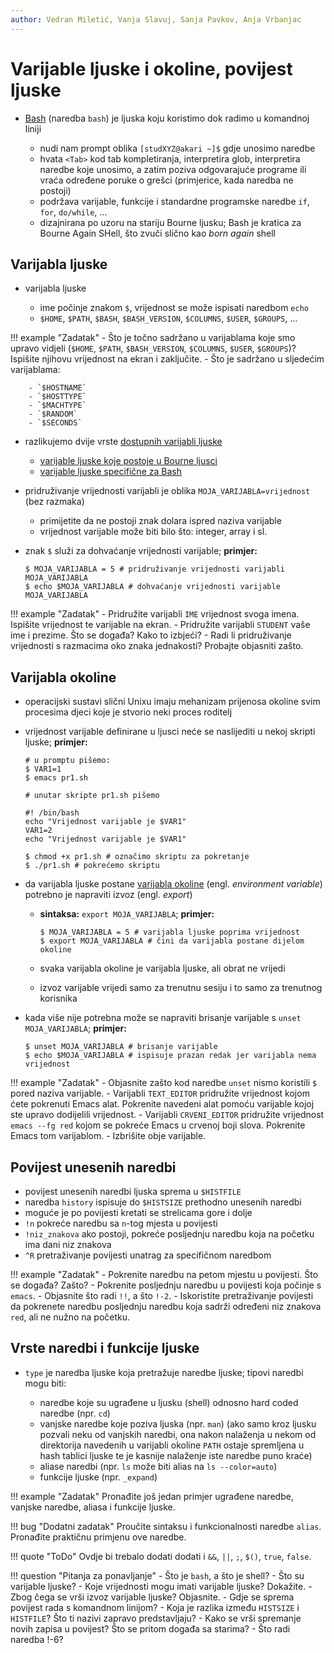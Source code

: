 ```yaml
---
author: Vedran Miletić, Vanja Slavuj, Sanja Pavkov, Anja Vrbanjac
---
```


# Varijable ljuske i okoline, povijest ljuske

- [Bash](https://en.wikipedia.org/wiki/Bash_(Unix_shell)) (naredba `bash`) je ljuska koju koristimo dok radimo u komandnoj liniji

    - nudi nam prompt oblika `[studXYZ@akari ~]$` gdje unosimo naredbe
    - hvata `<Tab>` kod tab kompletiranja, interpretira glob, interpretira naredbe koje unosimo, a zatim poziva odgovarajuće programe ili vraća određene poruke o grešci (primjerice, kada naredba ne postoji)
    - podržava varijable, funkcije i standardne programske naredbe `if`, `for`, `do/while`, ...
    - dizajnirana po uzoru na stariju Bourne ljusku; Bash je kratica za Bourne Again SHell, što zvuči slično kao *born again* shell

## Varijabla ljuske

- varijabla ljuske

    - ime počinje znakom `$`, vrijednost se može ispisati naredbom `echo`
    - `$HOME`, `$PATH`, `$BASH`, `$BASH_VERSION`, `$COLUMNS`, `$USER`, `$GROUPS`, ...

!!! example "Zadatak"
    - Što je točno sadržano u varijablama koje smo upravo vidjeli (`$HOME`, `$PATH`, `$BASH_VERSION`, `$COLUMNS`, `$USER`, `$GROUPS`)? Ispišite njihovu vrijednost na ekran i zaključite.
    - Što je sadržano u sljedećim varijablama:

        - `$HOSTNAME`
        - `$HOSTTYPE`
        - `$MACHTYPE`
        - `$RANDOM`
        - `$SECONDS`

- razlikujemo dvije vrste [dostupnih varijabli ljuske](https://www.gnu.org/software/bash/manual/html_node/Shell-Variables.html)

    - [varijable ljuske koje postoje u Bourne ljusci](https://www.gnu.org/software/bash/manual/html_node/Bourne-Shell-Variables.html)
    - [varijable ljuske specifične za Bash](https://www.gnu.org/software/bash/manual/html_node/Bash-Variables.html)

- pridruživanje vrijednosti varijabli je oblika `MOJA_VARIJABLA=vrijednost` (bez razmaka)

    - primijetite da ne postoji znak dolara ispred naziva varijable
    - vrijednost varijable može biti bilo što: integer, array i sl.

- znak `$` služi za dohvaćanje vrijednosti varijable; **primjer:**

    ``` shell
    $ MOJA_VARIJABLA = 5 # pridruživanje vrijednosti varijabli MOJA_VARIJABLA
    $ echo $MOJA_VARIJABLA # dohvaćanje vrijednosti varijable MOJA_VARIJABLA
    ```

!!! example "Zadatak"
    - Pridružite varijabli `IME` vrijednost svoga imena. Ispišite vrijednost te varijable na ekran.
    - Pridružite varijabli `STUDENT` vaše ime i prezime. Što se događa? Kako to izbjeći?
    - Radi li pridruživanje vrijednosti s razmacima oko znaka jednakosti? Probajte objasniti zašto.

## Varijabla okoline

- operacijski sustavi slični Unixu imaju mehanizam prijenosa okoline svim procesima djeci koje je stvorio neki proces roditelj
- vrijednost varijable definirane u ljusci neće se naslijediti u nekoj skripti ljuske; **primjer:**

    ``` shell
    # u promptu pišemo:
    $ VAR1=1
    $ emacs pr1.sh

    # unutar skripte pr1.sh pišemo

    #! /bin/bash
    echo "Vrijednost varijable je $VAR1"
    VAR1=2
    echo "Vrijednost varijable je $VAR1"

    $ chmod +x pr1.sh # označimo skriptu za pokretanje
    $ ./pr1.sh # pokrećemo skriptu
    ```

- da varijabla ljuske postane [varijabla okoline](https://en.wikipedia.org/wiki/Environment_variable) (engl. *environment variable*) potrebno je napraviti izvoz (engl. *export*)

    - **sintaksa:** `export MOJA_VARIJABLA`; **primjer:**

        ``` shell
        $ MOJA_VARIJABLA = 5 # varijabla ljuske poprima vrijednost
        $ export MOJA_VARIJABLA # čini da varijabla postane dijelom okoline
        ```

    - svaka varijabla okoline je varijabla ljuske, ali obrat ne vrijedi
    - izvoz varijable vrijedi samo za trenutnu sesiju i to samo za trenutnog korisnika

- kada više nije potrebna može se napraviti brisanje varijable s `unset MOJA_VARIJABLA`; **primjer:**

    ``` shell
    $ unset MOJA_VARIJABLA # brisanje varijable
    $ echo $MOJA_VARIJABLA # ispisuje prazan redak jer varijabla nema vrijednost
    ```

!!! example "Zadatak"
    - Objasnite zašto kod naredbe `unset` nismo koristili `$` pored naziva varijable.
    - Varijabli `TEXT_EDITOR` pridružite vrijednost kojom ćete pokrenuti Emacs alat. Pokrenite navedeni alat pomoću varijable kojoj ste upravo dodijelili vrijednost.
    - Varijabli `CRVENI_EDITOR` pridružite vrijednost `emacs --fg red` kojom se pokreće Emacs u crvenoj boji slova. Pokrenite Emacs tom varijablom.
    - Izbrišite obje varijable.

## Povijest unesenih naredbi

- povijest unesenih naredbi ljuska sprema u `$HISTFILE`
- naredba `history` ispisuje do `$HISTSIZE` prethodno unesenih naredbi
- moguće je po povijesti kretati se strelicama gore i dolje
- `!n` pokreće naredbu sa `n`-tog mjesta u povijesti
- `!niz_znakova` ako postoji, pokreće posljednju naredbu koja na početku ima dani niz znakova
- `^R` pretraživanje povijesti unatrag za specifičnom naredbom

!!! example "Zadatak"
    - Pokrenite naredbu na petom mjestu u povijesti. Što se događa? Zašto?
    - Pokrenite posljednju naredbu u povijesti koja počinje s `emacs`.
    - Objasnite što radi `!!`, a što `!-2`.
    - Iskoristite pretraživanje povijesti da pokrenete naredbu posljednju naredbu koja sadrži određeni niz znakova `red`, ali ne nužno na početku.

## Vrste naredbi i funkcije ljuske

- `type` je naredba ljuske koja pretražuje naredbe ljuske; tipovi naredbi mogu biti:

    - naredbe koje su ugrađene u ljusku (shell) odnosno hard coded naredbe (npr. `cd`)
    - vanjske naredbe koje poziva ljuska (npr. `man`) (ako samo kroz ljusku pozvali neku od vanjskih naredbi, ona nakon nalaženja u nekom od direktorija navedenih u varijabli okoline `PATH` ostaje spremljena u hash tablici ljuske te je kasnije nalaženje iste naredbe puno kraće)
    - aliase naredbi (npr. `ls` može biti alias na `ls --color=auto`)
    - funkcije ljuske (npr. `_expand`)

!!! example "Zadatak"
    Pronađite još jedan primjer ugrađene naredbe, vanjske naredbe, aliasa i funkcije ljuske.

!!! bug "Dodatni zadatak"
    Proučite sintaksu i funkcionalnosti naredbe `alias`. Pronađite praktičnu primjenu ove naredbe.

!!! quote "ToDo"
    Ovdje bi trebalo dodati dodati i `&&`, `||`, `;`, `$()`, `true`, `false`.

!!! question "Pitanja za ponavljanje"
    - Što je `bash`, a što je shell?
    - Što su varijable ljuske?
    - Koje vrijednosti mogu imati varijable ljuske? Dokažite.
    - Zbog čega se vrši izvoz varijable ljuske? Objasnite.
    - Gdje se sprema povijest rada s komandnom linijom?
    - Koja je razlika između `HISTSIZE` i `HISTFILE`? Što ti nazivi zapravo predstavljaju?
    - Kako se vrši spremanje novih zapisa u povijest? Što se pritom događa sa starima?
    - Što radi naredba !-6?
